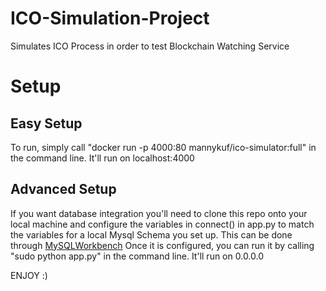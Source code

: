 # ICO-Simulation-Project

Simulates ICO Process in order to test Blockchain Watching Service

# Setup

## Easy Setup
To run, simply call "docker run -p 4000:80 mannykuf/ico-simulator:full" in the command line. It'll run on localhost:4000

## Advanced Setup
If you want database integration you'll need to clone this repo onto your local machine and configure the variables in connect() in app.py to match the variables for a local Mysql Schema you set up. This can be done through [MySQLWorkbench](https://dev.mysql.com/downloads/workbench/?utm_source=tuicool)
Once it is configured, you can run it by calling "sudo python app.py" in the command line. It'll run on 0.0.0.0

ENJOY :)

